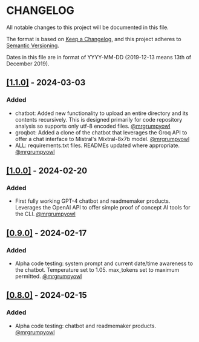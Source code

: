 # CHANGELOG

All notable changes to this project will be documented in this file.

The format is based on [Keep a Changelog](https://keepachangelog.com/en/1.0.0/),
and this project adheres to [Semantic Versioning](https://semver.org/spec/v2.0.0.html).

Dates in this file are in format of YYYY-MM-DD (2019-12-13 means 13th of December 2019).

## [[1.1.0]](https://github.com/mrgrumpyowl/ai-dev-tools/releases/tag/1.1.0) - 2024-03-03

### Added
* chatbot: Added new functionality to upload an entire directory and its contents recursively. This is designed primarily for code repository analysis so supports only utf-8 encoded files. [@mrgrumpyowl](https://github.com/mrgrumpyowl)
* groqbot: Added a clone of the chatbot that leverages the Groq API to offer a chat interface to Mistral's Mixtral-8x7b model. [@mrgrumpyowl](https://github.com/mrgrumpyowl)
* ALL: requirements.txt files. READMEs updated where appropriate. [@mrgrumpyowl](https://github.com/mrgrumpyowl)

## [[1.0.0]](https://github.com/mrgrumpyowl/ai-dev-tools/releases/tag/1.0.0) - 2024-02-20

### Added
* First fully working GPT-4 chatbot and readmemaker products. Leverages the OpenAI API to offer simple proof of concept AI tools for the CLI. [@mrgrumpyowl](https://github.com/mrgrumpyowl)

## [[0.9.0]](https://github.com/mrgrumpyowl/ai-dev-tools/releases/tag/0.9.0) - 2024-02-17

### Added
* Alpha code testing: system prompt and current date/time awareness to the chatbot. Temperature set to 1.05. max_tokens set to maximum permitted. [@mrgrumpyowl](https://github.com/mrgrumpyowl)

## [[0.8.0]](https://github.com/mrgrumpyowl/ai-dev-tools/releases/tag/0.8.0) - 2024-02-15

### Added
* Alpha code testing: chatbot and readmemaker products. [@mrgrumpyowl](https://github.com/mrgrumpyowl)


